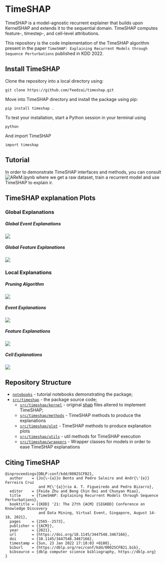 # TimeSHAP
TimeSHAP is a model-agnostic recurrent explainer that builds upon KernelSHAP and extends it to the sequential domain.
TimeSHAP computes feature-, timestep-, and cell-level attributions. 

This repository is the code implementation of the TimeSHAP algorithm 
present in the paper `TimeSHAP: Explaining Recurrent Models through Sequence Perturbations`
published in KDD 2022.

## Install TimeSHAP
Clone the repository into a local directory using:
```
git clone https://github.com/feedzai/timeshap.git
```

Move into TimeSHAP directory and install the package using pip:

```
pip install timeshap .
```

To test your installation, start a Python session in your terminal using

```
python
```

And import TimeSHAP

```
import timeshap
```

## Tutorial
In order to demonstrate TimeSHAP interfaces and methods, you can consult
![AReM.ipynb](notebooks/AReM/AReM.ipynb) where we get a raw dataset, train a 
recurrent model and use TimeSHAP to explain ir.

## TimeSHAP explanation Plots

### Global Explanations

##### Global Event Explanations
![](resources/images/global_event.png)

##### Global Feature Explanations
![](resources/images/global_feat.png)


### Local Explanations

##### Pruning Algorithm
![](resources/images/pruning.png)

##### Event Explanations
![](resources/images/event_level.png)

##### Feature Explanations
![](resources/images/feature_level.png)

##### Cell Explanations
![](resources/images/cell_level.png)

## Repository Structure

- [`notebooks`](notebooks) - tutorial notebooks demonstrating the package;
- [`src/timeshap`](src/timeshap) - the package source code;
  - [`src/timeshap/kernel`](src/timeshap/kernel) - original [shap](https://github.com/slundberg/shap) files altered to implement TimeSHAP; 
  - [`src/timeshap/methods`](src/timeshap/methods) - TimeSHAP methods to produce the explanations
  - [`src/timeshap/plot`](src/timeshap/plot) - TimeSHAP methods to produce explanation plots
  - [`src/timeshap/utils`](src/timeshap/utils) - util methods for TimeSHAP execution
  - [`src/timeshap/wrappers`](src/timeshap/wrappers) - Wrapper classes for models in order to ease TimeSHAP explanations

## Citing TimeSHAP
```
@inproceedings{DBLP:conf/kdd/0002SCFB21,
  author    = {Jo{\~{a}}o Bento and Pedro Saleiro and Andr{\'{e}} Ferreira Cruz 
               and M{\'{a}}rio A. T. Figueiredo and Pedro Bizarro},
  editor    = {Feida Zhu and Beng Chin Ooi and Chunyan Miao},
  title     = {TimeSHAP: Explaining Recurrent Models through Sequence Perturbations},
  booktitle = {{KDD} '21: The 27th {ACM} {SIGKDD} Conference on Knowledge Discovery
               and Data Mining, Virtual Event, Singapore, August 14-18, 2021},
  pages     = {2565--2573},
  publisher = {{ACM}},
  year      = {2021},
  url       = {https://doi.org/10.1145/3447548.3467166},
  doi       = {10.1145/3447548.3467166},
  timestamp = {Sun, 23 Jan 2022 17:18:03 +0100},
  biburl    = {https://dblp.org/rec/conf/kdd/0002SCFB21.bib},
  bibsource = {dblp computer science bibliography, https://dblp.org}
}
```